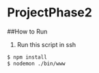 # ProjectPhase2

##How to Run
1. Run this script in ssh 
```sh
$ npm install 
$ nodemon ./bin/www
```

